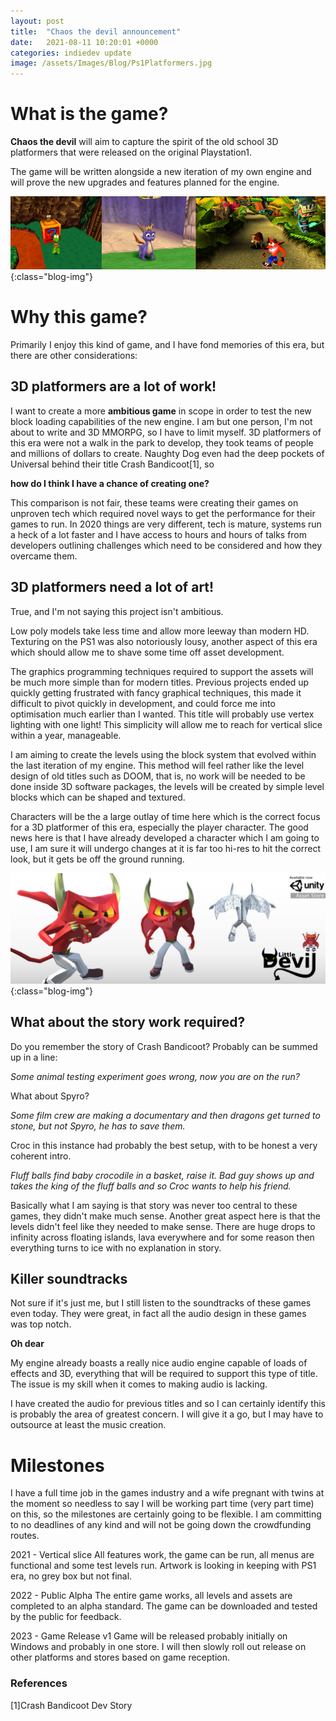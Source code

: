```yaml
---
layout: post
title:  "Chaos the devil announcement"
date:   2021-08-11 10:20:01 +0000
categories: indiedev update
image: /assets/Images/Blog/Ps1Platformers.jpg
---
```


# What is the game?
**Chaos the devil** will aim to capture the spirit of the old school 3D platformers that were released on the original Playstation1.

The game will be written alongside a new iteration of my own engine and will prove the new upgrades and features planned for the engine.

![Playstation 1 Platformers](/assets/Images/Blog/Ps1Platformers.jpg){:class="blog-img"}


# Why this game?
Primarily I enjoy this kind of game, and I have fond memories of this era, but there are other considerations:

## 3D platformers are a lot of work!
I want to create a more **ambitious game** in scope in order to test the new block loading capabilities of the new engine. I am but one person, I'm not about to write and 3D MMORPG, so I have to limit myself. 3D platformers of this era were not a walk in the park to develop, they took teams of people and millions of dollars to create. Naughty Dog even had the deep pockets of Universal behind their title Crash Bandicoot[1], so

**how do I think I have a chance of creating one?**

This comparison is not fair, these teams were creating their games on unproven tech which required novel ways to get the performance for their games to run. In 2020 things are very different, tech is mature, systems run a heck of a lot faster and I have access to hours and hours of talks from developers outlining challenges which need to be considered and how they overcame them.

## 3D platformers need a lot of art!
True, and I'm not saying this project isn't ambitious.

Low poly models take less time and allow more leeway than modern HD. Texturing on the PS1 was also notoriously lousy, another aspect of this era which should allow me to shave some time off asset development. 

The graphics programming techniques required to support the assets will be much more simple than for modern titles. Previous projects ended up quickly getting frustrated with fancy graphical techniques, this made it difficult to pivot quickly in development, and could force me into optimisation much earlier than I wanted. This title will probably use vertex lighting with one light! This simplicity will allow me to reach for vertical slice within a year, manageable.

I am aiming to create the levels using the block system that evolved within the last iteration of my engine. This method will feel rather like the level design of old titles such as DOOM, that is, no work will be needed to be done inside 3D software packages, the levels will be created by simple level blocks which can be shaped and textured.

Characters will be the a large outlay of time here which is the correct focus for a 3D platformer of this era, especially the player character. The good news here is that I have already developed a character which I am going to use, I am sure it will undergo changes at it is far too hi-res to hit the correct look, but it gets be off the ground running.

![Chaos the devil asset](/assets/Images/Cover5.jpg){:class="blog-img"}

## What about the story work required?
Do you remember the story of Crash Bandicoot? Probably can be summed up in a line:

*Some animal testing experiment goes wrong, now you are on the run?*

What about Spyro?

*Some film crew are making a documentary and then dragons get turned to stone, but not Spyro, he has to save them.*

Croc in this instance had probably the best setup, with to be honest a very coherent intro.

*Fluff balls find baby crocodile in a basket, raise it. Bad guy shows up and takes the king of the fluff balls and so Croc wants to help his friend.*

Basically what I am saying is that story was never too central to these games, they didn't make much sense. Another great aspect here is that the levels didn't feel like they needed to make sense. There are huge drops to infinity across floating islands, lava everywhere and for some reason then everything turns to ice with no explanation in story. 

## Killer soundtracks
Not sure if it's just me, but I still listen to the soundtracks of these games even today. They were great, in fact all the audio design in these games was top notch.

**Oh dear**

My engine already boasts a really nice audio engine capable of loads of effects and 3D, everything that will be required to support this type of title. The issue is my skill when it comes to making audio is lacking.

I have created the audio for previous titles and so I can certainly identify this is probably the area of greatest concern. I will give it a go, but I may have to outsource at least the music creation.

# Milestones
I have a full time job in the games industry and a wife pregnant with twins at the moment so needless to say I will be working part time (very part time) on this, so the milestones are certainly going to be flexible. I am committing to no deadlines of any kind and will not be going down the crowdfunding routes. 

2021 - Vertical slice
All features work, the game can be run, all menus are functional and some test levels run. Artwork is looking in keeping with PS1 era, no grey box but not final.

2022 - Public Alpha
The entire game works, all levels and assets are completed to an alpha standard. The game can be downloaded and tested by the public for feedback.

2023 - Game Release v1
Game will be released probably initially on Windows and probably in one store. I will then slowly roll out release on other platforms and stores based on game reception.


### References
[1]Crash Bandicoot Dev Story






